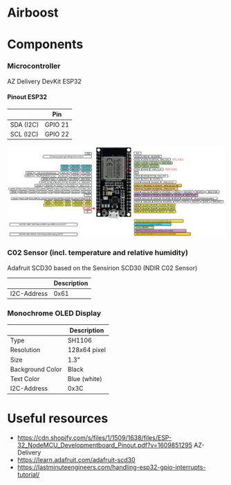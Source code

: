 # Airboost

# Components

### Microcontroller

AZ Delivery DevKit ESP32

#### Pinout ESP32

|           | Pin     |
| --------- | ------- |
| SDA (I2C) | GPIO 21 |
| SCL (I2C) | GPIO 22 |

![Pinout ESP32](docs/ESP-32_NodeMCU_Developmentboard_Pinout.png)


### C02 Sensor (incl. temperature and relative humidity)

Adafruit SCD30 based on the Sensirion SCD30 (NDIR C02 Sensor)

|             | Description |
| ----------- | ----------- |
| I2C-Address | 0x61        |

### Monochrome OLED Display

|                  | Description  |
| ---------------- | ------------ |
| Type             | SH1106       |
| Resolution       | 128x64 pixel |
| Size             | 1.3"         |
| Background Color | Black        |
| Text Color       | Blue (white) |
| I2C-Address      | 0x3C         |


# Useful resources

- https://cdn.shopify.com/s/files/1/1509/1638/files/ESP-32_NodeMCU_Developmentboard_Pinout.pdf?v=1609851295 AZ-Delivery
- https://learn.adafruit.com/adafruit-scd30
- https://lastminuteengineers.com/handling-esp32-gpio-interrupts-tutorial/
